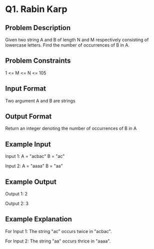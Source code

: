 # Q1. Rabin Karp
## Problem Description
Given two string A and B of length N and M respectively consisting of lowercase letters. Find the number of occurrences of B in A.

## Problem Constraints
1 <= M <= N <= 105

## Input Format
Two argument A and B are strings

## Output Format
Return an integer denoting the number of occurrences of B in A

## Example Input
Input 1:
A = "acbac"
B = "ac"

Input 2:
A = "aaaa"
B = "aa"

## Example Output
Output 1:
2

Output 2:
3

## Example Explanation
For Input 1:
The string "ac" occurs twice in "acbac".

For Input 2:
The string "aa" occurs thrice in "aaaa".

